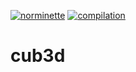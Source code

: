 [![norminette](https://github.com/theovgl/cub3d/actions/workflows/norm.yml/badge.svg)](https://github.com/theovgl/cub3d/actions/workflows/norm.yml) [![compilation](https://github.com/theovgl/cub3d/actions/workflows/compilation.yml/badge.svg)](https://github.com/theovgl/cub3d/actions/workflows/compilation.yml)
# cub3d
